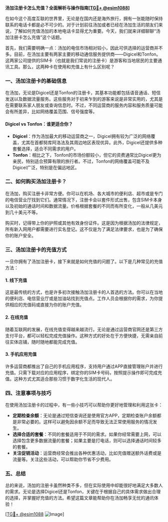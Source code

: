 **汤加注册卡怎么充值？全面解析与操作指南[[TG💪+ @esim1088](https://t.me/s/esim1088)]**

在如今这个高度互联的世界里，无论是在国内还是海外旅行，拥有一张能随时保持联系的电话卡都是必不可少的。对于计划前往汤加或者已经在汤加生活的朋友们来说，了解如何充值汤加的本地电话卡显得尤为重要。今天，我们就来详细聊聊“汤加注册卡怎么充值”这个话题。

首先，我们需要明确一点：汤加的电信市场相对较小，因此可供选择的运营商并不多。目前，在汤加主要有两家主要的移动通信服务提供商——Digicel和Tonfon。这两家公司提供的SIM卡（也就是我们常说的注册卡）是游客和当地居民的主要通讯工具。那么，这两种卡在使用和充值上有什么区别呢？

### 一、汤加注册卡的基础信息

在汤加，无论是Digicel还是Tonfon的注册卡，其基本功能都包括语音通话、短信发送以及数据流量服务。这些服务对于初来乍到的游客来说是非常实用的，尤其是在需要联系家人朋友或查询信息时。不过，不同运营商的服务内容和服务质量可能会有所差异，比如网络覆盖范围、信号强度等。

#### Digicel vs Tonfon：谁更适合你？
- **Digicel**：作为汤加最大的移动运营商之一，Digicel拥有较为广泛的网络覆盖，尤其在首都努库阿洛法及其周边地区表现优异。此外，Digicel还提供多种套餐选择，适合不同需求的用户。
- **Tonfon**：相比之下，Tonfon的市场份额较小，但它的资费通常比Digicel更为亲民，特别适合预算有限的旅行者。不过，Tonfon的网络覆盖可能不及Digicel广泛，特别是在偏远地区。

### 二、如何购买汤加注册卡？

在汤加，购买注册卡非常方便。你可以在机场、各大城市的便利店、超市或是专门的电信营业厅找到它们。通常情况下，注册卡会以套件形式出售，包含SIM卡本身以及初始的通话时间和数据流量。价格根据套餐的不同而有所变化，一般从几美元到几十美元不等。

购买时，记得带上你的护照或其他有效身份证件。这是因为根据汤加的法律规定，所有新入网用户都需要进行实名登记。这不仅是为了满足法律要求，也是为了确保你的账户安全。

### 三、汤加注册卡的充值方式

一旦你拥有了汤加注册卡，接下来就是如何充值的问题了。以下是几种常见的充值方法：

#### 1. 线下充值
这是最传统的方式，也是许多初次接触汤加注册卡的人首选的方法。你可以在当地的便利店、电信营业厅或是加油站找到充值点。工作人员会根据你的需求，为你提供相应的充值码或直接为你的账户充值。

#### 2. 在线充值
随着互联网的发展，在线充值变得越来越流行。无论是通过运营商官网还是第三方支付平台，都可以轻松完成充值操作。这种方式的好处在于方便快捷，无需亲自前往实体店铺，随时随地都能完成充值。

#### 3. 手机应用充值
许多运营商都推出了自己的手机应用程序，支持用户通过APP直接管理账户并进行充值。只需下载对应的应用程序，绑定你的SIM卡号码，按照提示操作即可完成充值。这种方式尤其适合那些习惯于数字化生活的现代人。

### 四、注意事项与技巧

在使用汤加注册卡的过程中，有一些小技巧可以帮助你更好地管理和利用这张卡：

- **定期检查余额**：无论是通过短信查询还是使用官方APP，定期检查账户余额都是非常必要的。这样可以避免因余额不足而导致无法正常使用服务的情况发生。
- **选择合适的套餐**：不同的套餐适用于不同的需求。如果你经常需要上网，可以选择包含更多数据流量的套餐；如果主要是打电话，则可以选择通话时间较多的套餐。
- **关注促销活动**：运营商经常会推出各种优惠活动，比如充值赠送额外话费或是流量等。关注这些活动，可以帮助你节省不少费用。

### 五、总结

总的来说，汤加的注册卡虽然种类不多，但在实际使用中却能很好地满足大多数人的需求。无论是选择Digicel还是Tonfon，关键在于根据自己的具体需求做出合理的选择，并掌握好充值的方法。希望这篇文章能帮助你在汤加畅享无忧的通讯体验！

[[TG💪+ @esim1088](https://t.me/s/esim1088) ![Image](https://i.postimg.cc/4NQfJmqS/Snipaste-2025-05-13-00-14-12.png)]